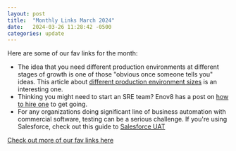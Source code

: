 ```yaml
---
layout: post
title:  "Monthly Links March 2024"
date:   2024-03-26 11:28:42 -0500
categories: update
---
```


Here are some of our fav links for the month:

- The idea that you need different production environments at different stages of growth is one of those "obvious once someone tells you" ideas.  This article about [different production environment sizes](https://www.architect.io/blog/2022-03-21/production-environment-at-different-sizes) is an interesting one.
- Thinking you might need to start an SRE team?  Enov8 has a post on [how to hire one](https://www.enov8.com/blog/hiring-an-sre-team) to get going.
- For any organizations doing significant line of business automation with commercial software, testing can be a serious challenge.  If you're using Salesforce, check out this guide to [Salesforce UAT](https://www.testim.io/blog/salesforce-uat-guide)

[Check out more of our fav links here](https://hit-subscribe.mystrikingly.com/blog/hit-subscribe-digest-march-2024)
